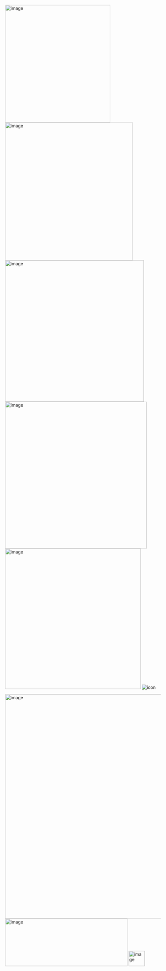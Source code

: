 <img width="340" height="379" alt="image" src="https://github.com/user-attachments/assets/6d371adf-0ca5-4a7e-9308-ed326fe63f53" /><img width="413" height="445" alt="image" src="https://github.com/user-attachments/assets/7dae1073-e383-48e8-bacd-ffd93bf2abd5" /><img width="449" height="456" alt="image" src="https://github.com/user-attachments/assets/ff08a16a-d8d9-4bbd-a004-b732ad017fc1" /><img width="458" height="474" alt="image" src="https://github.com/user-attachments/assets/db140489-2e4e-4a47-abcc-1e38d9d64c2e" /><img width="439" height="453" alt="image" src="https://github.com/user-attachments/assets/6a05e3e4-f0c2-4264-a2b6-e3407020bff3" />
![icon](https://github.com/user-attachments/assets/9060a243-fb0c-4431-993a-368ff2ab265f)

<img width="777" height="724" alt="image" src="https://github.com/user-attachments/assets/8fcca984-6433-4d54-b584-ac228be3878a" />

<img width="396" height="153" alt="image" src="https://github.com/user-attachments/assets/e044e22a-dbf1-42ac-a58c-7519be5da970" />

<img width="52" height="49" alt="image" src="https://github.com/user-attachments/assets/9c00d649-24d0-4836-8732-d660c97b67f9" />

